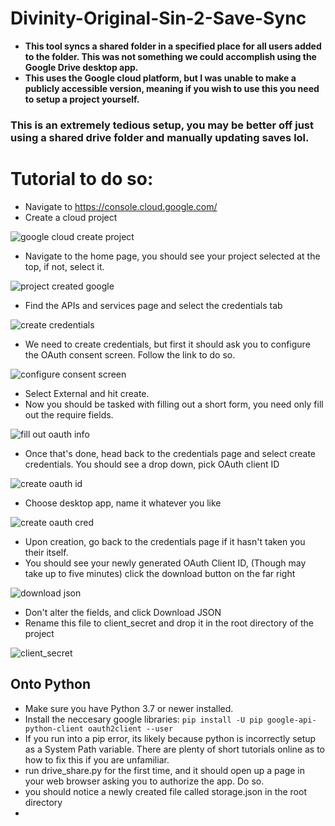# Divinity-Original-Sin-2-Save-Sync
- **This tool syncs a shared folder in a specified place for all users added to the folder. This was not something we could accomplish using the Google Drive desktop app.**
- **This uses the Google cloud platform, but I was unable to make a publicly accessible version, meaning if you wish to use this you need to setup a project yourself.**
### **This is an extremely tedious setup, you may be better off just using a shared drive folder and manually updating saves lol.**
# Tutorial to do so:
- Navigate to https://console.cloud.google.com/
- Create a cloud project

![google cloud create project](https://user-images.githubusercontent.com/48575634/156899745-8c96b481-3bd0-400e-8346-905a539973da.PNG)
- Navigate to the home page, you should see your project selected at the top, if not, select it.

![project created google](https://user-images.githubusercontent.com/48575634/156899773-2dc53955-6a0c-48fb-928b-5f99903d05ed.PNG)
- Find the APIs and services page and select the credentials tab

![create credentials](https://user-images.githubusercontent.com/48575634/156899792-6cc4df25-a099-41d4-9da8-b8654cfccc52.PNG)
- We need to create credentials, but first it should ask you to configure the OAuth consent screen. Follow the link to do so.

![configure consent screen](https://user-images.githubusercontent.com/48575634/156899809-37cf58af-1147-410c-8da7-862b1c0a07dc.PNG)
- Select External and hit create.
- Now you should be tasked with filling out a short form, you need only fill out the require fields.

![fill out oauth info](https://user-images.githubusercontent.com/48575634/156899837-5e9a8144-2533-439d-943c-3cbe4185b49c.PNG)
- Once that's done, head back to the credentials page and select create credentials. You should see a drop down, pick OAuth client ID

![create oauth id](https://user-images.githubusercontent.com/48575634/156899850-c605e913-473c-439d-8fa4-a50533d66720.PNG)
- Choose desktop app, name it whatever you like

![create oauth cred](https://user-images.githubusercontent.com/48575634/156899855-26c835e0-d76c-4657-a744-41ebe389bb6e.PNG)
- Upon creation, go back to the credentials page if it hasn't taken you their itself.
- You should see your newly generated OAuth Client ID, (Though may take up to five minutes) click the download button on the far right

![download json](https://user-images.githubusercontent.com/48575634/156899912-50210b33-8c08-41e3-8805-ddd54b093071.PNG)
- Don't alter the fields, and click Download JSON
- Rename this file to client_secret and drop it in the root directory of the project

![client_secret](https://user-images.githubusercontent.com/48575634/156899930-f377e4d6-5495-4566-becb-5536178f1baa.PNG)
## Onto Python
- Make sure you have Python 3.7 or newer installed.
- Install the neccesary google libraries:
``` pip install -U pip google-api-python-client oauth2client --user ```
- If you run into a pip error, its likely because python is incorrectly setup as a System Path variable. There are plenty of short tutorials online as to how to fix this if you are unfamiliar.
- run drive_share.py for the first time, and it should open up a page in your web browser asking you to authorize the app. Do so.
- you should notice a newly created file called storage.json in the root directory
- 
